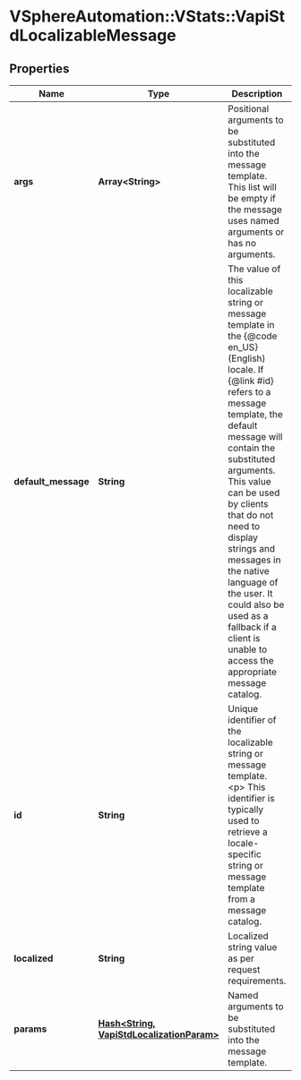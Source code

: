 # VSphereAutomation::VStats::VapiStdLocalizableMessage

## Properties
Name | Type | Description | Notes
------------ | ------------- | ------------- | -------------
**args** | **Array&lt;String&gt;** | Positional arguments to be substituted into the message template. This list will be empty if the message uses named arguments or has no arguments. | 
**default_message** | **String** | The value of this localizable string or message template in the {@code en_US} (English) locale.  If {@link #id} refers to a message template, the default message will contain the substituted arguments. This value can be used by clients that do not need to display strings and messages in the native language of the user.  It could also be used as a fallback if a client is unable to access the appropriate message catalog. | 
**id** | **String** | Unique identifier of the localizable string or message template. &lt;p&gt; This identifier is typically used to retrieve a locale-specific string or message template from a message catalog. | 
**localized** | **String** | Localized string value as per request requirements. | [optional] 
**params** | [**Hash&lt;String, VapiStdLocalizationParam&gt;**](VapiStdLocalizationParam.md) | Named arguments to be substituted into the message template. | [optional] 


